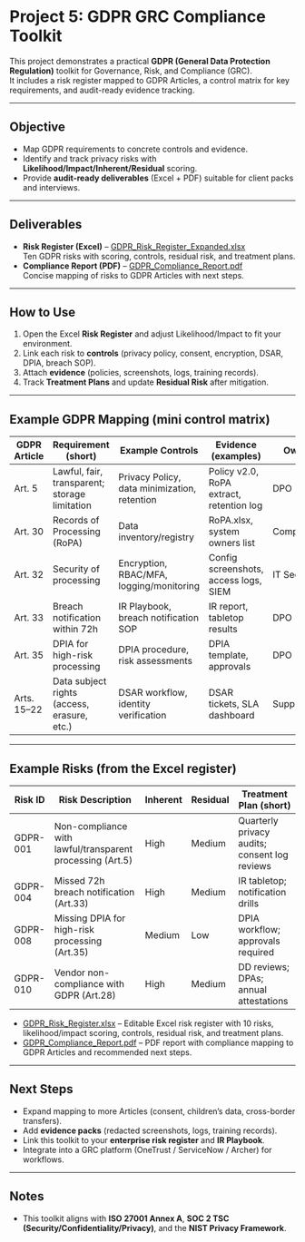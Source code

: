 # Project 5: GDPR GRC Compliance Toolkit

This project demonstrates a practical **GDPR (General Data Protection Regulation)** toolkit for Governance, Risk, and Compliance (GRC).  
It includes a risk register mapped to GDPR Articles, a control matrix for key requirements, and audit-ready evidence tracking.

---

## Objective
- Map GDPR requirements to concrete controls and evidence.
- Identify and track privacy risks with **Likelihood/Impact/Inherent/Residual** scoring.
- Provide **audit-ready deliverables** (Excel + PDF) suitable for client packs and interviews.

---

## Deliverables
- **Risk Register (Excel)** – [GDPR_Risk_Register_Expanded.xlsx](./GDPR_Risk_Register.xlsx)  
  Ten GDPR risks with scoring, controls, residual risk, and treatment plans.
- **Compliance Report (PDF)** – [GDPR_Compliance_Report.pdf](./GDPR_Compliance_Report.pdf)  
  Concise mapping of risks to GDPR Articles with next steps.

---

## How to Use
1. Open the Excel **Risk Register** and adjust Likelihood/Impact to fit your environment.
2. Link each risk to **controls** (privacy policy, consent, encryption, DSAR, DPIA, breach SOP).
3. Attach **evidence** (policies, screenshots, logs, training records).
4. Track **Treatment Plans** and update **Residual Risk** after mitigation.

---

## Example GDPR Mapping (mini control matrix)

| GDPR Article | Requirement (short)                                | Example Controls                                  | Evidence (examples)                       | Owner     |
|--------------|-----------------------------------------------------|---------------------------------------------------|-------------------------------------------|-----------|
| Art. 5       | Lawful, fair, transparent; storage limitation      | Privacy Policy, data minimization, retention      | Policy v2.0, RoPA extract, retention log  | DPO       |
| Art. 30      | Records of Processing (RoPA)                        | Data inventory/registry                           | RoPA.xlsx, system owners list             | Compliance|
| Art. 32      | Security of processing                               | Encryption, RBAC/MFA, logging/monitoring          | Config screenshots, access logs, SIEM     | IT Sec    |
| Art. 33      | Breach notification within 72h                      | IR Playbook, breach notification SOP              | IR report, tabletop results               | DPO       |
| Art. 35      | DPIA for high-risk processing                       | DPIA procedure, risk assessments                   | DPIA template, approvals                  | DPO       |
| Arts. 15–22  | Data subject rights (access, erasure, etc.)         | DSAR workflow, identity verification               | DSAR tickets, SLA dashboard               | Support   |

---

## Example Risks (from the Excel register)

| Risk ID  | Risk Description                                          | Inherent | Residual | Treatment Plan (short)                          |
|---------|------------------------------------------------------------|----------|----------|------------------------------------------------|
| GDPR-001| Non-compliance with lawful/transparent processing (Art.5)  | High     | Medium   | Quarterly privacy audits; consent log reviews  |
| GDPR-004| Missed 72h breach notification (Art.33)                    | High     | Medium   | IR tabletop; notification drills               |
| GDPR-008| Missing DPIA for high-risk processing (Art.35)             | Medium   | Low      | DPIA workflow; approvals required              |
| GDPR-010| Vendor non-compliance with GDPR (Art.28)                   | High     | Medium   | DD reviews; DPAs; annual attestations          |

- [GDPR_Risk_Register.xlsx](./GDPR_Risk_Register.xlsx) – Editable Excel risk register with 10 risks, likelihood/impact scoring, controls, residual risk, and treatment plans.
- [GDPR_Compliance_Report.pdf](./GDPR_Compliance_Report.pdf) – PDF report with compliance mapping to GDPR Articles and recommended next steps. 

---

## Next Steps
- Expand mapping to more Articles (consent, children’s data, cross-border transfers).
- Add **evidence packs** (redacted screenshots, logs, training records).
- Link this toolkit to your **enterprise risk register** and **IR Playbook**.
- Integrate into a GRC platform (OneTrust / ServiceNow / Archer) for workflows.

---

## Notes
- This toolkit aligns with **ISO 27001 Annex A**, **SOC 2 TSC (Security/Confidentiality/Privacy)**, and the **NIST Privacy Framework**.
